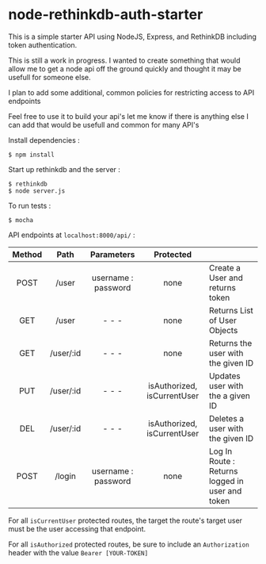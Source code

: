 # node-rethinkdb-auth-starter

This is a simple starter API using NodeJS, Express, and RethinkDB including token authentication.  

This is still a work in progress.  I wanted to create something that would allow me to get a node api off the ground quickly and thought it may be usefull for someone else.  

I plan to add some additional, common policies for restricting access to API endpoints

Feel free to use it to build your api's let me know if there is anything else I can add that would be usefull and common for many API's

Install dependencies : 
```
$ npm install
```
Start up rethinkdb and the server :
```
$ rethinkdb
$ node server.js
```
To run tests :
```
$ mocha
```

API endpoints at ```localhost:8000/api/``` :

| Method | Path | Parameters |  Protected |     |
| :---: | :---: | :---: | :---: | :--- |
| POST | /user | username : password | none | Create a User and returns token|
| GET | /user | - - - | none | Returns List of User Objects |
| GET | /user/:id | - - - | none | Returns the user with the given ID |
| PUT | /user/:id | - - - | isAuthorized, isCurrentUser | Updates user with the a given ID |
| DEL | /user/:id | - - - | isAuthorized, isCurrentUser | Deletes a user with the given ID |
| POST | /login | username : password | none | Log In Route : Returns logged in user and token |



For all ```isCurrentUser``` protected routes, the target the route's target user must be the user accessing that endpoint.

For all ```isAuthorized``` protected routes, be sure to include an ```Authorization``` header with the value ```Bearer [YOUR-TOKEN]```